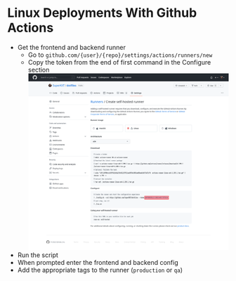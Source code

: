 # Linux Deployments With Github Actions

- Get the frontend and backend runner
  - Go to `github.com/{user}/{repo}/settings/actions/runners/new`
  - Copy the token from the end of first command in the Configure section ![image](../images/token.png)
- Run the script
- When prompted enter the frontend and backend config
- Add the appropriate tags to the runner (`production` or `qa`)
